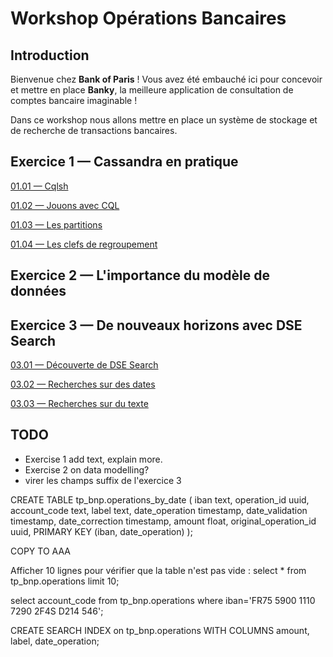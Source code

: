 # Workshop Opérations Bancaires

## Introduction
Bienvenue chez **Bank of Paris** ! Vous avez été embauché ici pour concevoir et mettre en place **Banky**, la meilleure application de consultation de comptes bancaire imaginable !

Dans ce workshop nous allons mettre en place un système de stockage et de recherche de transactions bancaires. 

## Exercice 1 — Cassandra en pratique
[01.01 — Cqlsh](exercises/01.01.CQLSH.md)

[01.02 — Jouons avec CQL](exercises/01.02.CQL_basis.md)

[01.03 — Les partitions](exercises/01.03.Partitions.md)

[01.04 — Les clefs de regroupement](exercises/01.04.Clustering.md)

## Exercice 2 — L'importance du modèle de données

## Exercice 3 — De nouveaux horizons avec DSE Search
[03.01 — Découverte de DSE Search](exercises/03.01.Search_introduction.md)

[03.02 — Recherches sur des dates](exercises/03.02.Date_search.md)

[03.03 — Recherches sur du texte](exercises/03.03.Text_Search.md)

## TODO

* Exercise 1 add text, explain more.
* Exercise 2 on data modelling?
* virer les champs suffix de l'exercice 3

CREATE TABLE tp_bnp.operations_by_date (
    iban text,
    operation_id uuid,
    account_code text,
    label text,
    date_operation timestamp,
    date_validation timestamp,
    date_correction timestamp,
    amount float,
    original_operation_id uuid,
    PRIMARY KEY (iban, date_operation)
);

COPY TO AAA

Afficher 10 lignes pour vérifier que la table n'est pas vide :
select * from tp_bnp.operations limit 10;

select account_code from tp_bnp.operations where iban='FR75 5900 1110 7290 2F4S D214 546';




CREATE SEARCH INDEX on tp_bnp.operations WITH COLUMNS amount, label, date_operation;


